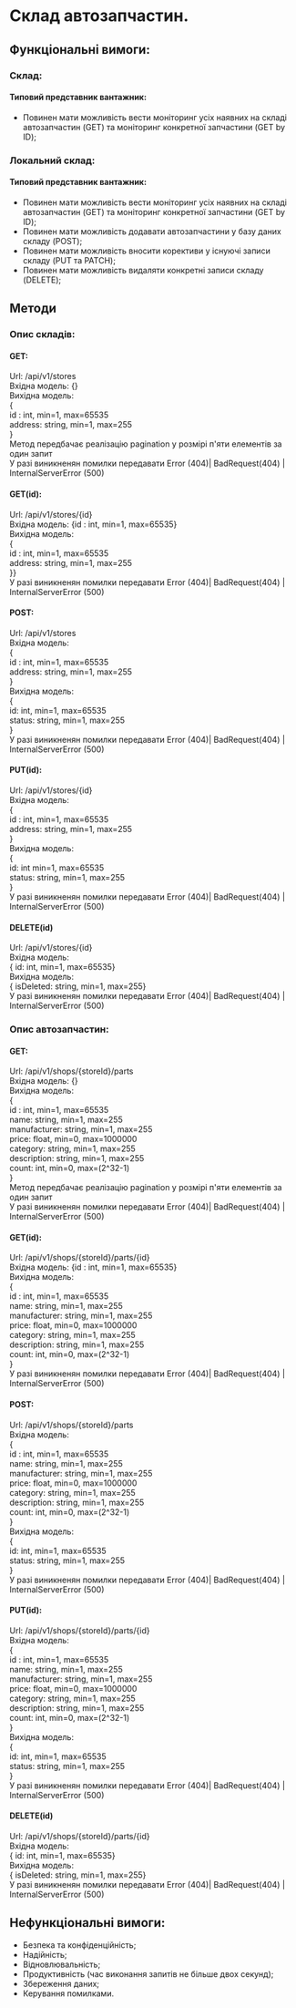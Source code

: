 #  Склад автозапчастин.
##  Функціональні вимоги:
###  Склад:
####  Типовий представник вантажник:
-  Повинен мати можливість вести моніторинг усіх наявних на складі автозапчастин (GET) та моніторинг конкретної запчастини (GET by ID);
###  Локальний склад:
####  Типовий представник вантажник:
-  Повинен мати можливість вести моніторинг усіх наявних на складі автозапчастин (GET) та моніторинг конкретної запчастини (GET by ID);
-  Повинен мати можливість додавати автозапчастини у базу даних складу (POST);
-  Повинен мати можливість вносити корективи у існуючі записи складу (PUT та PATCH);
-  Повинен мати можливість видаляти конкретні записи складу (DELETE);
##  Методи
###  Опис складів:
####  GET:
Url: /api/v1/stores
<br/>Вхідна модель: {}
<br/>Вихідна модель:
<br/>{
<br/>id : int, min=1, max=65535
<br/>address: string, min=1, max=255
<br/>}
<br/>Метод передбачає реалізацію pagination у розмірі п'яти елементів за один запит
<br/>У разі виникненян помилки передавати Error (404)| BadRequest(404) | InternalServerError (500)
####  GET(id):
Url: /api/v1/stores/{id}
<br/>Вхідна модель: {id : int, min=1, max=65535}
<br/>Вихідна модель:
<br/>{
<br/>id : int, min=1, max=65535
<br/>address: string, min=1, max=255
<br/>}}
<br/>У разі виникненян помилки передавати Error (404)| BadRequest(404) | InternalServerError (500)
####  POST:
Url: /api/v1/stores
<br/>Вхідна модель: 
<br/>{
<br/>id : int, min=1, max=65535
<br/>address: string, min=1, max=255
<br/>}
<br/>Вихідна модель:
<br/>{
<br/>id: int, min=1, max=65535
<br/>status: string, min=1, max=255
<br/>}
<br/>У разі виникненян помилки передавати Error (404)| BadRequest(404) | InternalServerError (500)
####  PUT(id):
Url: /api/v1/stores/{id}
<br/>Вхідна модель: 
<br/>{
<br/>id : int, min=1, max=65535
<br/>address: string, min=1, max=255
<br/>}
<br/>Вихідна модель:
<br/>{
<br/>id: int min=1, max=65535
<br/>status: string, min=1, max=255
<br/>}
<br/>У разі виникненян помилки передавати Error (404)| BadRequest(404) | InternalServerError (500)
#### DELETE(id) 
Url: /api/v1/stores/{id}
<br/>Вхідна модель: 
<br/>{ id: int, min=1, max=65535}
<br/>Вихідна модель:
<br/>{ isDeleted: string, min=1, max=255}
<br/>У разі виникненян помилки передавати Error (404)| BadRequest(404) | InternalServerError (500)

###  Опис автозапчастин:
####  GET:
Url: /api/v1/shops/{storeId}/parts
<br/>Вхідна модель: {}
<br/>Вихідна модель:
<br/>{
<br/>id : int, min=1, max=65535
<br/>name: string, min=1, max=255
<br/>manufacturer: string, min=1, max=255
<br/>price: float, min=0, max=1000000
<br/>category: string, min=1, max=255
<br/>description: string, min=1, max=255
<br/>count: int, min=0, max=(2^32-1)
<br/>}
<br/>Метод передбачає реалізацію pagination у розмірі п'яти елементів за один запит
<br/>У разі виникненян помилки передавати Error (404)| BadRequest(404) | InternalServerError (500)
####  GET(id):
Url: /api/v1/shops/{storeId}/parts/{id}
<br/>Вхідна модель: {id : int, min=1, max=65535}
<br/>Вихідна модель:
<br/>{
<br/>id : int, min=1, max=65535
<br/>name: string, min=1, max=255
<br/>manufacturer: string, min=1, max=255
<br/>price: float, min=0, max=1000000
<br/>category: string, min=1, max=255
<br/>description: string, min=1, max=255
<br/>count: int, min=0, max=(2^32-1)
<br/>}
<br/>У разі виникненян помилки передавати Error (404)| BadRequest(404) | InternalServerError (500)
####  POST:
Url: /api/v1/shops/{storeId}/parts
<br/>Вхідна модель: 
<br/>{
<br/>id : int, min=1, max=65535
<br/>name: string, min=1, max=255
<br/>manufacturer: string, min=1, max=255
<br/>price: float, min=0, max=1000000
<br/>category: string, min=1, max=255
<br/>description: string, min=1, max=255
<br/>count: int, min=0, max=(2^32-1)
<br/>}
<br/>Вихідна модель:
<br/>{
<br/>id: int, min=1, max=65535
<br/>status: string, min=1, max=255
<br/>}
<br/>У разі виникненян помилки передавати Error (404)| BadRequest(404) | InternalServerError (500)
####  PUT(id):
Url: /api/v1/shops/{storeId}/parts/{id}
<br/>Вхідна модель: 
<br/>{
<br/>id : int, min=1, max=65535
<br/>name: string, min=1, max=255
<br/>manufacturer: string, min=1, max=255
<br/>price: float, min=0, max=1000000
<br/>category: string, min=1, max=255
<br/>description: string, min=1, max=255
<br/>count: int, min=0, max=(2^32-1)
<br/>}
<br/>Вихідна модель:
<br/>{
<br/>id: int, min=1, max=65535
<br/>status: string, min=1, max=255
<br/>}
<br/>У разі виникненян помилки передавати Error (404)| BadRequest(404) | InternalServerError (500)
#### DELETE(id) 
Url: /api/v1/shops/{storeId}/parts/{id}
<br/>Вхідна модель: 
<br/>{ id: int, min=1, max=65535}
<br/>Вихідна модель:
<br/>{ isDeleted: string, min=1, max=255}
<br/>У разі виникненян помилки передавати Error (404)| BadRequest(404) | InternalServerError (500)

##  Нефункціональні вимоги:
-	Безпека та конфіденційність;
-	Надійність;
-	Відновлювальність;
-	Продуктивність (час виконання запитів не більше двох секунд);
-	Збереження даних;
-	Керування помилками.
